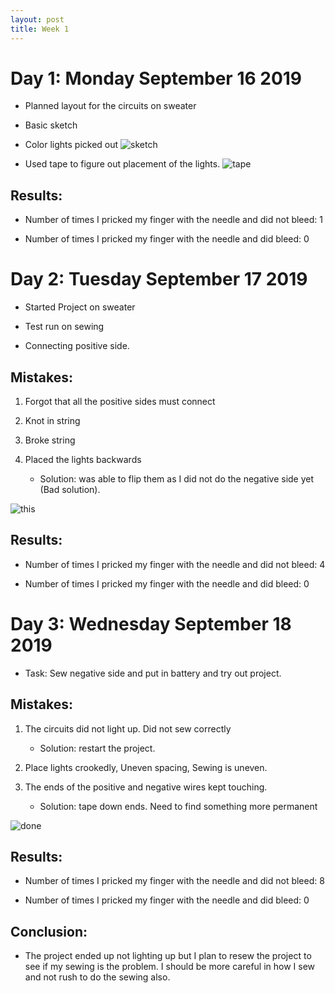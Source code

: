 ```yaml
---
layout: post
title: Week 1
---
```


# Day 1: Monday September 16 2019

* Planned layout for the circuits on sweater

* Basic sketch

* Color lights picked out
![sketch]({{site.url}}/project/img2.JPG)

* Used tape to figure out placement of the lights.
![tape]({{site.url}}/project/img3.JPG)

## Results: 

* Number of times I pricked my finger with the needle and did not bleed: 1

* Number of times I pricked my finger with the needle and did bleed: 0






# Day 2: Tuesday September 17 2019

* Started Project on sweater 

* Test run on sewing 

* Connecting positive side.

## Mistakes:

1.  Forgot that all the positive sides must connect 

2. Knot in string

3. Broke string

4. Placed the lights backwards
	* Solution: was able to flip them as I did not do the negative side yet (Bad solution).

![this]({{site.url}}/project/img5.JPG)



## Results: 
* Number of times I pricked my finger with the needle and did not bleed: 4

* Number of times I pricked my finger with the needle and did bleed: 0



# Day 3: Wednesday September 18 2019

* Task: Sew negative side and put in battery and try out project. 

## Mistakes:

1.  The circuits did not light up. Did not sew correctly
	* Solution: restart the project.

2. Place lights crookedly, Uneven spacing, Sewing is uneven.

3. The ends of the positive and negative wires kept touching.
	* Solution: tape down ends. Need to find something more permanent 


![done]({{site.url}}/project/img6.JPG)


## Results: 

* Number of times I pricked my finger with the needle and did not bleed: 8

* Number of times I pricked my finger with the needle and did bleed: 0


## Conclusion:

* The project ended up not lighting up but I plan to resew the project to see if my sewing is the problem. I should be more careful in how I sew and not rush to do the sewing also. 
